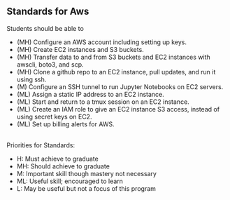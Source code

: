 ## Standards for Aws
Students should be able to
 * (MH) Configure an AWS account including setting up keys.
 * (MH) Create EC2 instances and S3 buckets.
 * (MH) Transfer data to and from S3 buckets and EC2 instances with awscli, boto3, and scp.
 * (MH) Clone a github repo to an EC2 instance, pull updates, and run it using ssh.
 * (M) Configure an SSH tunnel to run Jupyter Notebooks on EC2 servers.
 * (ML) Assign a static IP address to an EC2 instance.
 * (ML) Start and return to a tmux session on an EC2 instance.
 * (ML) Create an IAM role to give an EC2 instance S3 access, instead of using secret keys on EC2.
 * (ML) Set up billing alerts for AWS.

<br/>Priorities for Standards:
 * H:  Must achieve to graduate
 * MH: Should achieve to graduate
 * M:  Important skill though mastery not necessary
 * ML: Useful skill; encouraged to learn
 * L:  May be useful but not a focus of this program